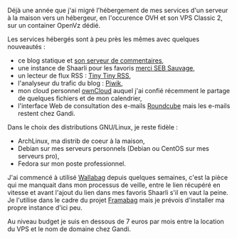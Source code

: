 <!-- title: Bilan 2014 de l'hébergement -->
<!-- category: Hébergement -->
<!-- tag: planet -->

Déjà une année que j'ai migré l'hébergement de mes services d'un serveur à la
maison vers un hébergeur, en l'occurence OVH et son VPS Classic 2, sur un
container OpenVz dédié.<!-- more -->

Les services hébergés sont à peu près les mêmes avec quelques nouveautés :

- ce blog statique et [son serveur de commentaires](/2014/du-nouveau-sur-pecosys/),
- une instance de Shaarli pour les favoris [merci SEB Sauvage](http://sebsauvage.net/wiki/doku.php?id=php:shaarli),
- un lecteur de flux RSS : [Tiny Tiny RSS](http://tt-rss.org),
- l'analyseur du trafic du blog : [Piwik](http://piwik.org),
- mon cloud personnel [ownCloud](http://owncloud.org) auquel j'ai confié récemment le partage de quelques fichiers et de mon calendrier,
- l'interface Web de consultation des e-mails [Roundcube](http://roundcube.net) mais les e-mails restent chez Gandi.

Dans le choix des distributions GNU/Linux, je reste fidèle :

- ArchLinux, ma distrib de coeur à la maison,
- Debian sur mes serveurs personnels (Debian ou CentOS sur mes serveurs pro),
- Fedora sur mon poste professionnel.

J'ai commencé à utilisé [Wallabag](https://www.wallabag.org) depuis quelques
semaines, c'est la pièce qui me manquait dans mon processus de veille, entre le
lien récupéré en vitesse et avant l'ajout du lien dans mes favoris Shaarli s'il
en vaut la peine. Je l'utilise dans le cadre du projet
[Framabag](https://www.framabag.org) mais je prévois d'installer ma propre
instance d'ici peu.

Au niveau budget je suis en dessous de 7 euros par mois entre la location du
VPS et le nom de domaine chez Gandi.
